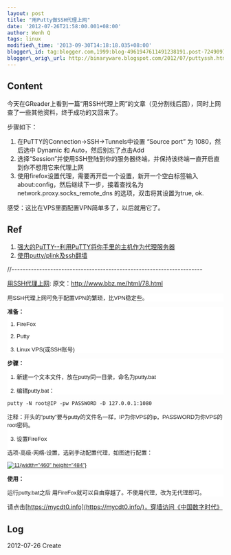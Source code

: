 ```yaml
--- 
layout: post 
title: "用Putty做SSH代理上网" 
date: '2012-07-26T21:58:00.001+08:00' 
author: Wenh Q
tags: linux
modified\_time: '2013-09-30T14:18:18.035+08:00' 
blogger\_id: tag:blogger.com,1999:blog-4961947611491238191.post-7249097905849528860
blogger\_orig\_url: http://binaryware.blogspot.com/2012/07/puttyssh.html
---
```


Content
-------

今天在GReader上看到一篇“用SSH代理上网”的文章（见分割线后面），同时上网查了一些其他资料，终于成功的又回来了。



步骤如下：


1.  在PuTTY的Connection-&gt;SSH-&gt;Tunnels中设置 “Source port” 为
    1080，然后选中 Dynamic 和 Auto，然后别忘了点击Add
2.  选择“Session”并使用SSH登陆到你的服务器终端，并保持该终端一直开启直到你不想用它来代理上网
3.  使用firefox设置代理，需要再开启一个设置，新开一个空白标签输入
    about:config，然后继续下一步，接着查找名为network.proxy.socks\_remote\_dns
    的选项，双击将其设置为true, ok.



感受：这比在VPS里面配置VPN简单多了，以后就用它了。




Ref
---

1.  [强大的PuTTY--利用PuTTY将你手里的主机作为代理服务器](http://heylinux.com/archives/332.html)
2.  [使用putty/plink及ssh翻墙](http://www.getroad.cn/blog/?action=show&id=707)



//---------------------------------------------------------------------

[用SSH代理上网](http://feedproxy.google.com/~r/chinagfwblog/~3/Bbv9IoSSAzg/ssh.html):
原文：<http://www.bbz.me/html/78.html>


<div>




</div>

<div>

<div
style="background-color: white; font-family: arial,sans-serif; font-size: 13px;">

用SSH代理上网可免于配置VPN的繁琐，比VPN稳定些。

</div>

<div
style="background-color: white; font-family: arial,sans-serif; font-size: 13px;">

**准备：**

1) FireFox

2) Putty

3) Linux VPS(或SSH账号)

</div>

<div
style="background-color: white; font-family: arial,sans-serif; font-size: 13px;">

**步骤：**

1) 新建一个文本文件，放在putty同一目录，命名为putty.bat

2) 编辑putty.bat：

</div>

``` {style="background-color: white; font-size: 12px;"}
putty -N root@IP -pw PASSWORD -D 127.0.0.1:1080
```

<div
style="background-color: white; font-family: arial,sans-serif; font-size: 13px;">

注释：开头的"putty"要与putty的文件名一样，IP为你VPS的ip，PASSWORD为你VPS的root密码。

3) 设置FireFox

选项-高级-网络-设置，选到手动配置代理，如图进行配置：

[![](http://www.bbz.me/wp-content/uploads/auto_save_image/2012/07/141223kcK.png "11"){width="460"
height="484"}](http://www.bbz.me/wp-content/uploads/auto_save_image/2012/07/141223kcK.png)

</div>

<div
style="background-color: white; font-family: arial,sans-serif; font-size: 13px;">

**使用：**

运行putty.bat之后
用FireFox就可以自由穿越了。不使用代理，改为无代理即可。

</div>

</div>

<div>

请点击[https://mycdt0.info](https://mycdt0.info/)，穿墙访问《中国数字时代》

Log
---

2012-07-26 Create

</div>
